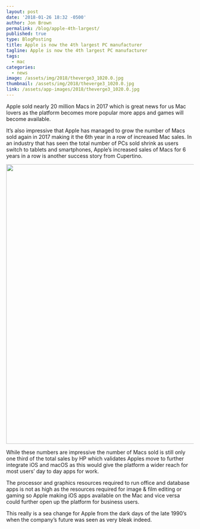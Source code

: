 ```yaml
---
layout: post
date: '2018-01-26 18:32 -0500'
author: Jon Brown
permalink: /blog/apple-4th-largest/
published: true
type: BlogPosting
title: Apple is now the 4th largest PC manufacturer
tagline: Apple is now the 4th largest PC manufacturer
tags:
  - mac
categories:
  - news
image: /assets/img/2018/theverge3_1020.0.jpg
thumbnail: /assets/img/2018/theverge3_1020.0.jpg
link: /assets/app-images/2018/theverge3_1020.0.jpg
---
```

Apple sold nearly 20 million Macs in 2017 which is great news for us Mac lovers as the platform becomes more popular more apps and games will become available.

It’s also impressive that Apple has managed to grow the number of Macs sold again in 2017 making it the 6th year in a row of increased Mac sales. In an industry that has seen the total number of PCs sold shrink as users switch to tablets and smartphones, Apple’s increased sales of Macs for 6 years in a row is another success story from Cupertino.

<img src="{{ site.site_cdn }}/assets/img/blog/2018/4thlargest/image1.png" class="img-fluid rounded m-2" width="750">

While these numbers are impressive the number of Macs sold is still only one third of the total sales by HP which validates Apples move to further integrate iOS and macOS as this would give the platform a wider reach for most users’ day to day apps for work.

The processor and graphics resources required to run office and database apps is not as high as the resources required for image & film editing or gaming so Apple making iOS apps available on the Mac and vice versa could further open up the platform for business users.

This really is a sea change for Apple from the dark days of the late 1990’s when the company’s future was seen as very bleak indeed.
